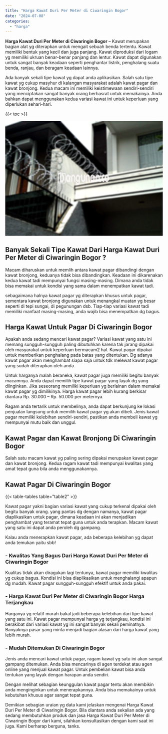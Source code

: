 ```yaml
---
title: "Harga Kawat Duri Per Meter di Ciwaringin Bogor"
date: "2024-07-08"
categories: 
  - "harga"
---
```


**Harga Kawat Duri Per Meter di Ciwaringin Bogor** – Kawat merupakan bagian alat yg diterapkan untuk mengait sebuah benda tertentu. Kawat memiliki bentuk yang kecil dan juga panjang. Kawat diproduksi dari logam yg memiliki ukruan benar-benar panjang dan lentur. Kawat dapat digunakan untuk sangat banyak keadaan seperti penghantar listrik, penghalang suatu benda, ranjau, dan beragam keadaan lainnya.

Ada banyak sekali tipe kawat yg dapat anda aplikasikan. Salah satu tipe kawat yg cukup masyhur di kalangan masyarakat adalah kawat pagar dan kawat bronjong. Kedua macam ini memiliki keistimewaan sendiri-sendiri yang menciptakan sangat banyak orang berhasrat untuk memakainya. Anda bahkan dapat menggunakan kedua variasi kawat ini untuk keperluan yang diperlukan sehari-hari.

{{< toc >}}

![Harga Kawat Duri Per Meter di Ciwaringin Bogor](/images/jual-kawat-murah29.png)

## Banyak Sekali Tipe Kawat Dari Harga Kawat Duri Per Meter di Ciwaringin Bogor ?

Macam diharuskan untuk memlih antara kawat pagar dibandingi dengan kawat bronjong, keduanya tidak bisa dibandingkan. Keadaan ini dikarenakan kedua kawat tadi mempunyai fungsi masing-masing. Dimana anda tidak bisa memakai untuk kondisi yang sama dalam menempatkan kawat tadi.

sebagaimana halnya kawat pagar yg diterapkan khusus untuk pagar, sementara kawat bronjong digunakan untuk menangkal muatan yg besar seperti di tepi sungai, di pegunungan dsb. Tiap-tiap variasi kawat tadi memiliki manfaat masing-masing, anda wajib bisa menempatkan dg bagus.

## Harga Kawat Untuk Pagar Di Ciwaringin Bogor

Apakah anda sedang mencari kawat pagar? Variasi kawat yang satu ini memang sungguh-sungguh paling dibutuhkan karena tak jarang dipakai oleh masyarakat untuk keperluan bermacam2 hal. Kawat pagar dipakai untuk memberikan penghalang pada batas yang ditentukan. Dg adanya kawat pagar akan menghambat siapa saja untuk tdk melewat kawat pagar yang sudah diterapkan oleh anda.

Untuk harganya malah beraneka, kawat pagar juga memiliki begitu banyak macamnya. Anda dapat memilih tipe kawat pagar yang layak dg yang diinginkan. Jika seseorang memiliki keperluan yg berlainan dalam memakai kawat pagar yg dimilikinya. Harga kawat pagar lebih kurang berkisar diantara Rp. 30.000 – Rp. 50.000 per meternya.

Ragam anda tertarik untuk membelinya, anda dapat berkunjung ke lokasi penjualan langsung untuk memilih kawat pagar yg akan dibeli. Jenis kawat pagar memiliki kelebihan sendiri-sendiri, pastikan anda membeli kawat yg mempunyai mutu baik dan unggul.

## Kawat Pagar dan Kawat Bronjong Di Ciwaringin Bogor

Salah satu macam kawat yg paling sering dipakai merupakan kawat pagar dan kawat bronjong. Kedua ragam kawat tadi mempunyai kwalitas yang amat tepat guna bila anda menggunakannya.

## Kawat Pagar Di Ciwaringin Bogor

{{< table-tables table="table2" >}}

Kawat pagar yakni bagian variasi kawat yang cukup terkenal dipakai oleh begitu banyak orang. yang pantas dg dengan namanya, kawat pagar diaplikasikan untuk pagar, dimana keadaan ini akan menjadikan penghambat yang teramat tepat guna untuk anda terapkan. Macam kawat yang satu ini dapat anda peroleh dg gampang.

Kalau anda menerapkan kawat pagar, ada beberapa kelebihan yg dapat anda temukan yaitu sbb!

### \- Kwalitas Yang Bagus Dari Harga Kawat Duri Per Meter di Ciwaringin Bogor

Kualitas tidak akan diragukan lagi tentunya, kawat pagar memiliki kwalitas yg cukup bagus. Kondisi ini bisa diaplikasikan untuk menghalangi apapun dg mudah. Kawat pagar sungguh-sungguh efektif untuk anda pakai.

### \- Harga Kawat Duri Per Meter di Ciwaringin Bogor Harga Terjangkau

Harganya yg relatif murah bakal jadi beberapa kelebihan dari tipe kawat yang satu ini. Kawat pagar mempunyai harga yg terjangkau, kondisi ini berakibat dari variasi kawat yg ini sangat banyak sekali peminatnya. Banyaknya pasar yang minta menjadi bagian alasan dari harga kawat yang lebih murah.

### \- Mudah Ditemukan Di Ciwaringin Bogor

Jenis anda mencari kawat untuk pagar, ragam kawat yg satu ini akan sangat gampang ditemukan. Anda bisa mencarinya di agen terdekat atau agen online yang menjual kawat pagar. Untuk pembelian kawat bisa anda tentukan yang layak dengan harapan anda sendiri.

Dengan melihat sebagian keunggulan kawat pagar tentu akan membikin anda menginginkan untuk menerapkannya. Anda bisa memakainya untuk kebutuhan khusus agar sangat tepat guna.

Demikian sebagian uraian yg data kami jelaskan mengenai Harga Kawat Duri Per Meter di Ciwaringin Bogor. Bila diantara anda sekalian ada yang sedang membutuhkan produk dan jasa Harga Kawat Duri Per Meter di Ciwaringin Bogor dari kami, silahkan konsultasikan dengan kami saat ini juga. Kami berharap berguna, tanks.
